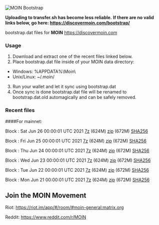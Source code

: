 ![MOIN Bootstrap](https://i.imgur.com/KjM1jMp.jpg)

**Uploading to transfer.sh has become less reliable.**
**If there are no valid links below, go here: https://discovermoin.com/bootstrap/**

bootstrap.dat files for **MOIN** https://discovermoin.com

### Usage

1. Download and extract one of the recent files linked below.
2. Place bootstrap.dat file inside of your MOIN data directory:
 - Windows: %APPDATA%\Moin\
 - Unix/Linux: ~/.moin/
3. Run your wallet and let it sync using bootstrap.dat
4. Once sync is done bootstrap.dat file will be renamed to bootstrap.dat.old automagically and can be safely removed.


### Recent files

####For mainnet:

Block : Sat Jun 26 00:00:01 UTC 2021 [7z](https://transfer.sh/1SbjMJn/bootstrap.dat.20210626.7z) (624M) [zip](https://transfer.sh/1xN2ozm/bootstrap.dat.20210626.zip) (672M) [SHA256](https://transfer.sh/sI9c/sha256.txt)

Block : Fri Jun 25 00:00:01 UTC 2021 [7z](https://transfer.sh/15pCdt2/bootstrap.dat.20210625.7z) (624M) [zip](https://transfer.sh/1dhTmkY/bootstrap.dat.20210625.zip) (672M) [SHA256](https://transfer.sh/1Rz3IM4/sha256.txt)

Block : Thu Jun 24 00:00:01 UTC 2021 [7z](https://transfer.sh/1Kg6UUF/bootstrap.dat.20210624.7z) (624M) [zip](https://transfer.sh/12PcTTV/bootstrap.dat.20210624.zip) (672M) [SHA256](https://transfer.sh/1I7vE8o/sha256.txt)

Block : Wed Jun 23 00:00:01 UTC 2021 [7z](https://transfer.sh/16IEICG/bootstrap.dat.20210623.7z) (624M) [zip](https://transfer.sh/1cGmPKk/bootstrap.dat.20210623.zip) (672M) [SHA256](https://transfer.sh/1IDht4G/sha256.txt)

Block : Tue Jun 22 00:00:01 UTC 2021 [7z](https://transfer.sh/186kYEn/bootstrap.dat.20210622.7z) (624M) [zip](https://transfer.sh/1Ff8c3L/bootstrap.dat.20210622.zip) (672M) [SHA256](https://transfer.sh/t/sha256.txt)

Block : Mon Jun 21 00:00:01 UTC 2021 [7z](https://transfer.sh/1JRvDIo/bootstrap.dat.20210621.7z) (624M) [zip](https://transfer.sh/11ieaQV/bootstrap.dat.20210621.zip) (672M) [SHA256](https://transfer.sh/1aclUfZ/sha256.txt)

## Join the MOIN Movement

Riot: https://riot.im/app/#/room/#moin-general:matrix.org

Reddit: https://www.reddit.com/r/MOIN

